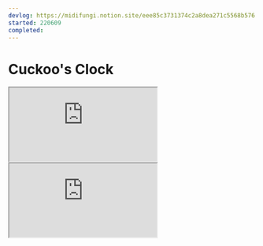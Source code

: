 ```yaml
---
devlog: https://midifungi.notion.site/eee85c3731374c2a8dea271c5568b576
started: 220609
completed: 
---
```

# Cuckoo's Clock

<Midifungi :layers="['@220609/sketch']" />

<div class="row">
  <div class="col-6">
    <Window title="Devlog: 22/06/09">
      <iframe src="https://midifungi-notion.ozramos.workers.dev/eee85c3731374c2a8dea271c5568b576"></iframe>
    </Window>
  </div>
  <div class="col-6">
    <Window title="Devlog: 22/06/10">
      <iframe src="https://midifungi-notion.ozramos.workers.dev/88c9818fdbbb4121894485f85b4ac6df"></iframe>
    </Window>
  </div>
</div>